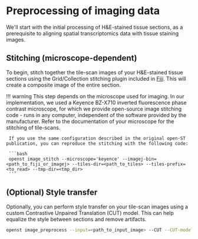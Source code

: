 # Preprocessing of imaging data
We'll start with the initial processing of H&E-stained tissue sections, as a prerequisite to aligning spatial transcriptomics data with tissue staining images.

## Stitching (microscope-dependent)
To begin, stitch together the tile-scan images of your H&E-stained tissue sections using the Grid/Collection stitching plugin included in [Fiji](https://imagej.net/software/fiji/downloads). This will create a composite image of the entire section.

!!! warning
     This step depends on the microscope used for imaging. In our implementation, we used a Keyence BZ-X710 inverted fluorescence phase contrast microscope, for which we provide open-source image stitching code - runs in any computer, independent of the software provided by the manufacturer. Refer to the documentation of your microscope for the stitching of tile-scans.

     If you use the same configuration described in the original open-ST publication, you can reproduce the stitching with the following code:

     ```bash
     openst image_stitch --microscope='keyence' --imagej-bin=<path_to_fiji_or_imagej> --tiles-dir=<path_to_tiles> --tiles-prefix=<to_read> --tmp-dir=<tmp_dir>
     ```

## (Optional) Style transfer
Optionally, you can perform style transfer on your tile-scan images using a custom Contrastive Unpaired Translation (CUT) model. This can help equalize the style between sections and remove artifacts.

```bash
openst image_preprocess --input=<path_to_input_image> --CUT --CUT-model=<path_to_model> --output=<path_to_output>
